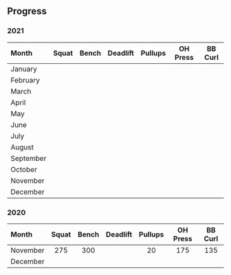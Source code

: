 ## Progress


### 2021

| Month      | Squat        | Bench        | Deadlift     | Pullups      | OH Press     | BB Curl      |
| :--------- | :----------: | :----------: | :----------: | :----------: | :----------: | :----------: |
| January    |              |              |              |              |              |              |
| February   |              |              |              |              |              |              |
| March      |              |              |              |              |              |              |
| April      |              |              |              |              |              |              |
| May        |              |              |              |              |              |              |
| June       |              |              |              |              |              |              |
| July       |              |              |              |              |              |              |
| August     |              |              |              |              |              |              |
| September  |              |              |              |              |              |              |
| October    |              |              |              |              |              |              |
| November   |              |              |              |              |              |              |
| December   |              |              |              |              |              |              |



### 2020

| Month      | Squat        | Bench        | Deadlift     | Pullups      | OH Press     | BB Curl      |
| :--------- | :----------: | :----------: | :----------: | :----------: | :----------: | :----------: |
| November   | 275          | 300          |              | 20           | 175          | 135          |
| December   |              |              |              |              |              |              |